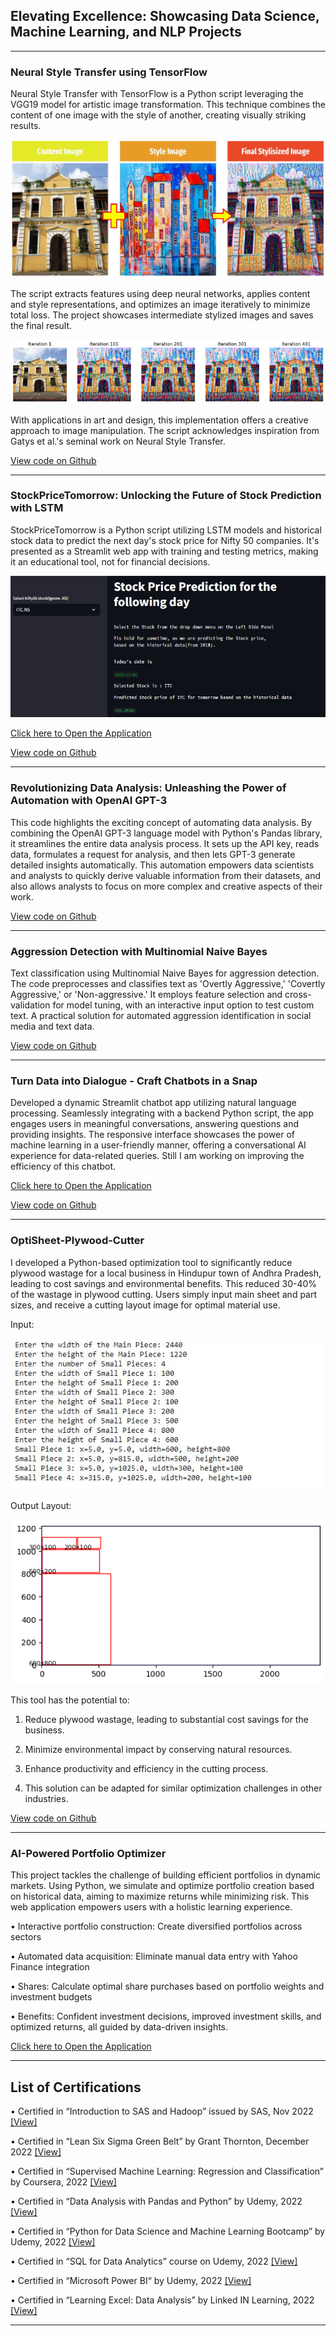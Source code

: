 ## Elevating Excellence: Showcasing Data Science, Machine Learning, and NLP Projects

---
### Neural Style Transfer using TensorFlow

Neural Style Transfer with TensorFlow is a Python script leveraging the VGG19 model for artistic image transformation. This technique combines the content of one image with the style of another, creating visually striking results. 

<img src="images/overview.JPG?raw=true" />

The script extracts features using deep neural networks, applies content and style representations, and optimizes an image iteratively to minimize total loss. The project showcases intermediate stylized images and saves the final result. 

<img src="images/iterations progress.png?raw=true" />

With applications in art and design, this implementation offers a creative approach to image manipulation. The script acknowledges inspiration from Gatys et al.'s seminal work on Neural Style Transfer.

[View code on Github](https://github.com/d-saikumar/NeuralStyleTransfer)

---
### StockPriceTomorrow: Unlocking the Future of Stock Prediction with LSTM

StockPriceTomorrow is a Python script utilizing LSTM models and historical stock data to predict the next day's stock price for Nifty 50 companies. It's presented as a Streamlit web app with training and testing metrics, making it an educational tool, not for financial decisions.

<img src="images/interface.JPG?raw=true" />

[Click here to Open the Application](https://stockpricetomorrow-prediction.streamlit.app/)

[View code on Github](https://github.com/d-saikumar/StockPriceTomorrow)

---
### Revolutionizing Data Analysis: Unleashing the Power of Automation with OpenAI GPT-3

This code highlights the exciting concept of automating data analysis. By combining the OpenAI GPT-3 language model with Python's Pandas library, it streamlines the entire data analysis process. It sets up the API key, reads data, formulates a request for analysis, and then lets GPT-3 generate detailed insights automatically. This automation empowers data scientists and analysts to quickly derive valuable information from their datasets, and also allows analysts to focus on more complex and creative aspects of their work.

[View code on Github](https://github.com/d-saikumar/GPT3DataAnalyzerBot)

---

### Aggression Detection with Multinomial Naive Bayes

Text classification using Multinomial Naive Bayes for aggression detection. The code preprocesses and classifies text as 'Overtly Aggressive,' 'Covertly Aggressive,' or 'Non-aggressive.' It employs feature selection and cross-validation for model tuning, with an interactive input option to test custom text. A practical solution for automated aggression identification in social media and text data.

[View code on Github](https://github.com/d-saikumar/AggressionDetection)

---

### Turn Data into Dialogue - Craft Chatbots in a Snap

Developed a dynamic Streamlit chatbot app utilizing natural language processing. Seamlessly integrating with a backend Python script, the app engages users in meaningful conversations, answering questions and providing insights. The responsive interface showcases the power of machine learning in a user-friendly manner, offering a conversational AI experience for data-related queries. Still I am working on improving the efficiency of this chatbot.

[Click here to Open the Application](https://simplechatbot.streamlit.app/)

[View code on Github](https://github.com/d-saikumar/Chatbot)

---
### OptiSheet-Plywood-Cutter 

I developed a Python-based optimization tool to significantly reduce plywood wastage for a local business in Hindupur town of Andhra Pradesh, leading to cost savings and environmental benefits. This reduced 30-40% of the wastage in plywood cutting. 
Users simply input main sheet and part sizes, and receive a cutting layout image for optimal material use.

Input:

<img src="images/OptiSheet_Input.JPG?raw=true" />

Output Layout:

<img src="images/OptiSheet_Output.png?raw=true" />

This tool has the potential to:

1) Reduce plywood wastage, leading to substantial cost savings for the business.

2) Minimize environmental impact by conserving natural resources.

3) Enhance productivity and efficiency in the cutting process.

4) This solution can be adapted for similar optimization challenges in other industries.

[View code on Github](https://github.com/d-saikumar/OptiSheet-Plywood-Cutter)

---
### AI-Powered Portfolio Optimizer

This project tackles the challenge of building efficient portfolios in dynamic markets. Using Python, we simulate and optimize portfolio creation based on historical data, aiming to maximize returns while minimizing risk. This web application empowers users with a holistic learning experience.

•	Interactive portfolio construction: Create diversified portfolios across sectors

•	Automated data acquisition: Eliminate manual data entry with Yahoo Finance integration

•	Shares: Calculate optimal share purchases based on portfolio weights and investment budgets

•	Benefits: Confident investment decisions, improved investment skills, and optimized returns, all guided by data-driven insights.

[Click here to Open the Application](https://pf-cnstr.streamlit.app/)

---
## List of Certifications
•	Certified in “Introduction to SAS and Hadoop” issued by SAS, Nov 2022 [[View]](https://www.credly.com/badges/00262425-e054-413c-a53a-68dc75d5c4d3/public_url)

•	Certified in “Lean Six Sigma Green Belt” by Grant Thornton, December 2022 [[View]](https://credential.certifyme.online/verify/7ebfac0b5219)

•	Certified in “Supervised Machine Learning: Regression and Classification” by Coursera, 2022 [[View]](https://www.coursera.org/account/accomplishments/verify/4FP8EK4VYXX9)

•	Certified in “Data Analysis with Pandas and Python” by Udemy, 2022 [[View]](https://www.udemy.com/certificate/UC-f05d0845-6092-4e9e-919a-3c5326ba85c3/)

•	Certified in “Python for Data Science and Machine Learning Bootcamp” by Udemy, 2022 [[View]](https://www.udemy.com/certificate/UC-a6827d8c-ab26-4ddc-b97a-342fdb5223ef/)

•	Certified in “SQL for Data Analytics” course on Udemy, 2022 [[View]](https://www.udemy.com/certificate/UC-def237a5-8354-4846-b3d3-66cda2a1d500/)

•	Certified in “Microsoft Power BI“ by Udemy, 2022 [[View]](https://www.udemy.com/certificate/UC-ef28e860-20b7-48a9-ab2a-c80f1ad8d1cd/)

•	Certified in “Learning Excel: Data Analysis” by Linked IN Learning, 2022 [[View]](https://www.linkedin.com/learning/certificates/3dc2e5688525ac3d959ef2267498d298fa3758bae33a6b5e2174dccd9dabed03)

---
